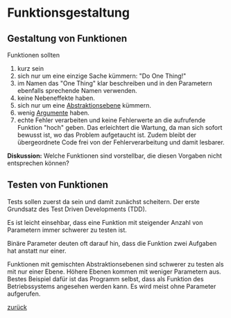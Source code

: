 # Funktionsgestaltung

## Gestaltung von Funktionen

Funktionen sollten

1. kurz sein
2. sich nur um eine einzige Sache kümmern: "Do One Thing!"
3. im Namen das "One Thing" klar beschreiben und in den Parametern ebenfalls sprechende Namen verwenden.
4. keine Nebeneffekte haben.
5. sich nur um eine [Abstraktionsebene](../Abstraktionsebene) kümmern.
6. wenig [Argumente](../Funktionsparameter) haben.
7. echte Fehler verarbeiten und keine Fehlerwerte an die aufrufende Funktion "hoch" geben. Das erleichtert
   die Wartung, da man sich sofort bewusst ist, wo das Problem aufgetaucht ist. Zudem bleibt der übergeordnete Code frei
   von der Fehlerverarbeitung und damit lesbarer.

**Diskussion:** Welche Funktionen sind vorstellbar, die diesen Vorgaben nicht entsprechen können?

## Testen von Funktionen

Tests sollen zuerst da sein und damit zunächst scheitern.
Der erste Grundsatz des Test Driven Developments (TDD).

Es ist leicht einsehbar, dass eine Funktion mit steigender Anzahl von Parametern immer schwerer zu testen ist.

Binäre Parameter deuten oft darauf hin, dass die Funktion zwei Aufgaben hat anstatt nur einer.

Funktionen mit gemischten Abstraktionsebenen sind schwerer zu testen als mit nur einer Ebene. Höhere Ebenen kommen mit
weniger Parametern aus. Bestes Beispiel dafür ist das Programm selbst, dass als Funktion des Betriebssystems angesehen
werden kann. Es wird meist ohne Parameter aufgerufen.

[zurück](../TheGoodPractices)